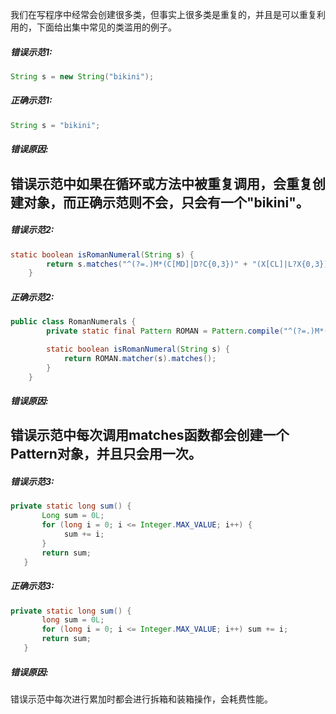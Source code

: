 我们在写程序中经常会创建很多类，但事实上很多类是重复的，并且是可以重复利用的，下面给出集中常见的类滥用的例子。
##### 错误示范1:
``` java
String s = new String("bikini");
```
##### 正确示范1:
``` java
String s = "bikini";
```
##### 错误原因:
错误示范中如果在循环或方法中被重复调用，会重复创建对象，而正确示范则不会，只会有一个"bikini"。
---
##### 错误示范2:
``` java
static boolean isRomanNumeral(String s) {
        return s.matches("^(?=.)M*(C[MD]|D?C{0,3})" + "(X[CL]|L?X{0,3})(I[XV]|V?I{0,3})$");
    }
```
##### 正确示范2:
``` java
public class RomanNumerals {
        private static final Pattern ROMAN = Pattern.compile("^(?=.)M*(C[MD]|D?C{0,3})" + "(X[CL]|L?X{0,3})(I[XV]|V?I{0,3})$");

        static boolean isRomanNumeral(String s) {
            return ROMAN.matcher(s).matches();
        }
    }
 ```
 ##### 错误原因:
 错误示范中每次调用matches函数都会创建一个Pattern对象，并且只会用一次。
---
 ##### 错误示范3:
 ``` java
 private static long sum() {
        Long sum = 0L;
        for (long i = 0; i <= Integer.MAX_VALUE; i++) {
             sum += i;
        }
        return sum;
    }
 ```
 ##### 正确示范3:
 ``` java
 private static long sum() {
        long sum = 0L;
        for (long i = 0; i <= Integer.MAX_VALUE; i++) sum += i;
        return sum;
    }
 ```
##### 错误原因:
错误示范中每次进行累加时都会进行拆箱和装箱操作，会耗费性能。
